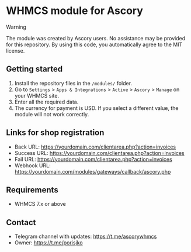 # WHMCS module for Ascory
> [!WARNING]
> The module was created by Ascory users. No assistance may be provided for this repository. By using this code, you automatically agree to the MIT license.
## Getting started
1. Install the repository files in the `/modules/` folder.
2. Go to `Settings` > `Apps & Integrations` > `Active` > `Ascory` > `Manage` on your WHMCS site.
3. Enter all the required data.
4. The currency for payment is USD. If you select a different value, the module will not work correctly.
## Links for shop registration
* Back URL: https://yourdomain.com/clientarea.php?action=invoices
* Success URL: https://yourdomain.com/clientarea.php?action=invoices
* Fail URL: https://yourdomain.com/clientarea.php?action=invoices
* Webhook URL: https://yourdomain.com/modules/gateways/callback/ascory.php
## Requirements
* WHMCS 7.x or above
## Contact
* Telegram channel with updates: https://t.me/ascorywhmcs
* Owner: https://t.me/porisjko
